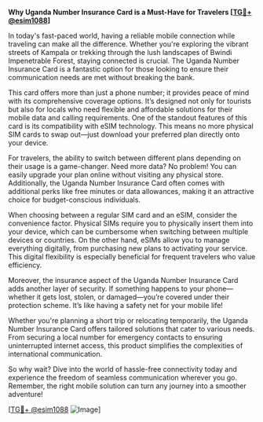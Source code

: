 **Why Uganda Number Insurance Card is a Must-Have for Travelers [[TG💪+ @esim1088](https://t.me/s/esim1088)]**

In today's fast-paced world, having a reliable mobile connection while traveling can make all the difference. Whether you're exploring the vibrant streets of Kampala or trekking through the lush landscapes of Bwindi Impenetrable Forest, staying connected is crucial. The Uganda Number Insurance Card is a fantastic option for those looking to ensure their communication needs are met without breaking the bank.

This card offers more than just a phone number; it provides peace of mind with its comprehensive coverage options. It’s designed not only for tourists but also for locals who need flexible and affordable solutions for their mobile data and calling requirements. One of the standout features of this card is its compatibility with eSIM technology. This means no more physical SIM cards to swap out—just download your preferred plan directly onto your device. 

For travelers, the ability to switch between different plans depending on their usage is a game-changer. Need more data? No problem! You can easily upgrade your plan online without visiting any physical store. Additionally, the Uganda Number Insurance Card often comes with additional perks like free minutes or data allowances, making it an attractive choice for budget-conscious individuals.

When choosing between a regular SIM card and an eSIM, consider the convenience factor. Physical SIMs require you to physically insert them into your device, which can be cumbersome when switching between multiple devices or countries. On the other hand, eSIMs allow you to manage everything digitally, from purchasing new plans to activating your service. This digital flexibility is especially beneficial for frequent travelers who value efficiency.

Moreover, the insurance aspect of the Uganda Number Insurance Card adds another layer of security. If something happens to your phone—whether it gets lost, stolen, or damaged—you’re covered under their protection scheme. It’s like having a safety net for your mobile life!

Whether you're planning a short trip or relocating temporarily, the Uganda Number Insurance Card offers tailored solutions that cater to various needs. From securing a local number for emergency contacts to ensuring uninterrupted internet access, this product simplifies the complexities of international communication.

So why wait? Dive into the world of hassle-free connectivity today and experience the freedom of seamless communication wherever you go. Remember, the right mobile solution can turn any journey into a smoother adventure! 

[[TG💪+ @esim1088](https://t.me/s/esim1088) ![Image](https://i.postimg.cc/Y0z9fWf4/image.png)]
